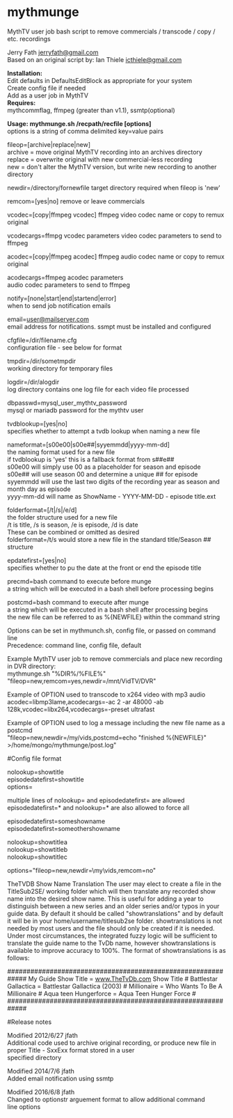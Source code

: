 # mythmunge
MythTV user job bash script to remove commercials / transcode / copy / etc. recordings  
  
Jerry Fath jerryfath@gmail.com  
Based on an original script by: Ian Thiele icthiele@gmail.com  

 **Installation:**  
    Edit defaults in DefaultsEditBlock as appropriate for your system  
    Create config file if needed  
    Add as a user job in MythTV  
 **Requires:**  
    mythcommflag, ffmpeg (greater than v1.1), ssmtp(optional)  
  
 **Usage: mythmunge.sh /recpath/recfile [options]**  
   options is a string of comma delimited key=value pairs  
  
  fileop=[archive|replace|new]  
   archive = move original MythTV recording into an archives directory  
   replace = overwrite original with new commercial-less recording  
   new = don't alter the MythTV version, but write new recording to another directory  
  
  newdir=/directory/fornewfile
   target directory required when fileop is 'new'  
  
  remcom=[yes|no]
   remove or leave commercials  
  
  vcodec=[copy|ffmpeg vcodec]
   ffmpeg video codec name or copy to remux original 
  
  vcodecargs=ffmpg vcodec parameters
   video codec parameters to send to ffmpeg  
  
  acodec=[copy|ffmpeg acodec]
    ffmpeg audio codec name or copy to remux original  
  
  acodecargs=ffmpeg acodec parameters  
   audio codec parameters to send to ffmpeg  
  
  notify=[none|start|end|startend|error]  
   when to send job notification emails  
  
  email=user@mailserver.com  
   email address for notifications.  ssmpt must be installed and configured  
  
  cfgfile=/dir/filename.cfg  
   configuration file - see below for format  
  
  tmpdir=/dir/sometmpdir  
   working directory for temporary files  
  
  logdir=/dir/alogdir  
   log directory contains one log file for each video file processed  
  
  dbpasswd=mysql_user_mythtv_password  
   mysql or mariadb password for the mythtv user  
  
  tvdblookup=[yes|no]  
   specifies whether to attempt a tvdb lookup when naming a new file  
  
  nameformat=[s00e00|s00e##|syyemmdd|yyyy-mm-dd]  
   the naming format used for a new file  
   if tvdblookup is 'yes' this is a fallback format from s##e##  
   s00e00 will simply use 00 as a placeholder for season and episode  
   s00e## will use season 00 and determine a unique ## for episode  
   syyemmdd will use the last two digits of the recording year as season and  
    month day as episode  
   yyyy-mm-dd will name as ShowName - YYYY-MM-DD - episode title.ext  
  
  folderformat=[/t|/s|/e/d]  
   the folder structure used for a new file  
   /t is title, /s is season, /e is episode, /d is date  
   These can be combined or omitted as desired  
   folderformat=/t/s would store a new file in the standard title/Season ## structure  
  
  epdatefirst=[yes|no]  
   specifies whether to pu the date at the front or end the episode title  
  
  precmd=bash command to execute before munge  
   a string which will be executed in a bash shell before processing begins  
  
  postcmd=bash command to execute after munge  
   a string which will be executed in a bash shell after processing begins  
   the new file can be referred to as %{NEWFILE} within the command string  
  
  
 Options can be set in mythmunch.sh, config file, or passed on command line  
 Precedence: command line, config file, default  
 
 Example MythTV user job to remove commercials and place new recording in DVR directory:  
   mythmunge.sh "%DIR%/%FILE%" "fileop=new,remcom=yes,newdir=/mnt/VidTV/DVR"  
  
 Example of OPTION used to transcode to x264 video with mp3 audio  
   acodec=libmp3lame,acodecargs=-ac 2 -ar 48000 -ab 128k,vcodec=libx264,vcodecargs=-preset ultrafast  
   
 Example of OPTION used to log a message including the new file name as a postcmd  
   "fileop=new,newdir=/my/vids,postcmd=echo \"finished %{NEWFILE}\" >/home/mongo/mythmunge/post.log"  
  
  
#Config file format  
  
nolookup=showtitle  
episodedatefirst=showtitle  
options=  
  
multiple lines of nolookup= and episodedatefirst= are allowed  
episodedatefirst=* and nolookup=* are also allowed to force all  
  
episodedatefirst=someshowname  
episodedatefirst=someothershowname  
  
nolookup=showtitlea  
nolookup=showtitleb  
nolookup=showtitlec  
  
options="fileop=new,newdir=\my\vids,remcom=no"  
  
TheTVDB Show Name Translation
 The user may elect to create a file in the TitleSub2SE/ working folder which will then translate any recorded
 show name into the desired show name.  This is useful for adding a year to distinguish between a new series
 and an older series and/or typos in your guide data.  By default it should be called "showtranslations" and
 by default it will be in your home/username/titlesub2se folder.  showtranslations is not needed by most users
 and the file should only be created if it is needed. Under most circumstances, the integrated fuzzy logic 
 will be sufficient to translate the guide name to the TvDb name, however showtranslations is available to 
 improve accuracy to 100%. The format of showtranslations is as follows:

#############################################################
My Guide Show Title = www.TheTvDb.com Show Title            #
Battlestar Gallactica = Battlestar Gallactica (2003)        # 
Millionaire = Who Wants To Be A Millionaire                 #
Aqua teen Hungerforce = Aqua Teen Hunger Force              #
#############################################################
  
#Release notes  
  
Modified 2012/6/27 jfath  
 Additional code used to archive original recording, or produce new file in proper Title - SxxExx format stored in a user  
 specified directory  
  
 Modified 2014/7/6 jfath  
 Added email notification using ssmtp  
  
 Modified 2016/6/8 jfath  
 Changed to optionstr arguement format to allow additional command  
 line options  

